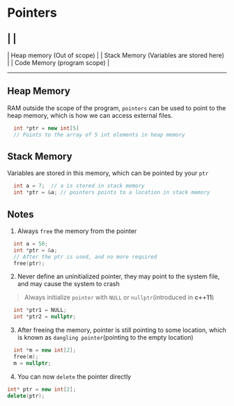 # Pointers


|  |
---
| Heap memory (Out of scope)   | 
| Stack Memory (Variables are stored here)  |
| Code Memory (program scope)  |


---

## Heap Memory

RAM outside the scope of the program, `pointers` can be used to point to the heap memory, which is how we can access external files.
```cpp
  int *ptr = new int[5]
  // Points to the array of 5 int elements in heap memory
```

## Stack Memory

Variables are stored in this memory, which can be pointed by your `ptr`
```cpp
  int a = 7;  // a is stored in stack memory
  int *ptr = &a; // pointers points to a location in stack memory
```

## Notes

1. Always `free` the memory from the pointer
```cpp
  int a = 50;
  int *ptr = &a;
  // After the ptr is used, and no more required
  free(ptr);
```

2. Never define an uninitialized pointer, they may point to the system file, and may cause the system to crash
> Always initialize `pointer` with `NULL` or `nullptr`(introduced in **c++11**)
```cpp
  int *ptr1 = NULL;
  int *ptr2 = nullptr;
```

3. After freeing the memory, pointer is still pointing to some location, which is known as `dangling pointer`(pointing to the empty location)
```cpp
  int *m = new int[2];
  free(m);
  m = nullptr;
```

4. You can now `delete` the pointer directly
```cpp
int* ptr = new int[2];
delete(ptr);
```
